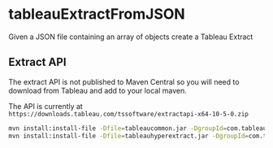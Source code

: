 # tableauExtractFromJSON
Given a JSON file containing an array of objects create a Tableau Extract


## Extract API

The extract API is not published to Maven Central so you will need to download from Tableau and add to your local maven.

The API is currently at `https://downloads.tableau.com/tssoftware/extractapi-x64-10-5-0.zip`

```bash
mvn install:install-file -Dfile=tableaucommon.jar -DgroupId=com.tableausoftware -DartifactId=tableau-common -Dversion=10.5.0 -Dpackaging=jar
mvn install:install-file -Dfile=tableauhyperextract.jar -DgroupId=com.tableausoftware -DartifactId=tableau-hyper-extract -Dversion=10.5.0 -Dpackaging=jar
```    

